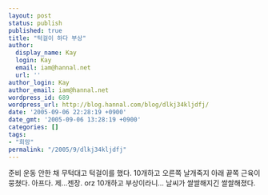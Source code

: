 ```yaml
---
layout: post
status: publish
published: true
title: "턱걸이 하다 부상"
author:
  display_name: Kay
  login: Kay
  email: iam@hannal.net
  url: ''
author_login: Kay
author_email: iam@hannal.net
wordpress_id: 689
wordpress_url: http://blog.hannal.com/blog/dlkj34kljdfj/
date: '2005-09-06 22:28:19 +0900'
date_gmt: '2005-09-06 13:28:19 +0900'
categories: []
tags:
- "희망"
permalink: "/2005/9/dlkj34kljdfj"
---
```

<p>준비 운동 안한 채 무턱대고 턱걸이를 했다. 10개하고 오른쪽 날개죽지 아래 끝쪽 근육이 뭉쳤다. 아프다. 제...젠장. orz 10개하고 부상이라니... 날씨가 쌀쌀해지긴 쌀쌀해졌다.</p>
